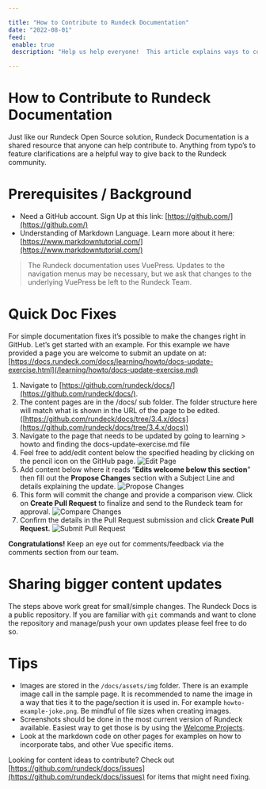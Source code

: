 ```yaml
---

title: "How to Contribute to Rundeck Documentation"
date: "2022-08-01"
feed:
 enable: true
 description: "Help us help everyone!  This article explains ways to contribute to the Rundeck Documentation.  Free swag for new articles!!"

---
```


# How to Contribute to Rundeck Documentation

Just like our Rundeck Open Source solution, Rundeck Documentation is a shared resource that anyone can help contribute to.  Anything from typo’s to feature clarifications are a helpful way to give back to the Rundeck community.

# Prerequisites / Background

* Need a GitHub account. Sign Up at this link: [https://github.com/](https://github.com/)
* Understanding of Markdown Language. Learn more about it here: [https://www.markdowntutorial.com/](https://www.markdowntutorial.com/)

>The Rundeck documentation uses VuePress. Updates to the navigation menus may be necessary, but we ask that changes to the underlying VuePress be left to the Rundeck Team.

# Quick Doc Fixes

For simple documentation fixes it’s possible to make the changes right in GitHub.  Let’s get started with an example. For this example we have provided a page you are welcome to submit an update on at: [https://docs.rundeck.com/docs/learning/howto/docs-update-exercise.html](/learning/howto/docs-update-exercise.md)

1. Navigate to [https://github.com/rundeck/docs/](https://github.com/rundeck/docs/).
1. The content pages are in the /docs/ sub folder. The folder structure here will match what is shown in the URL of the page to be edited. ([https://github.com/rundeck/docs/tree/3.4.x/docs](https://github.com/rundeck/docs/tree/3.4.x/docs))
1. Navigate to the page that needs to be updated by going to learning > howto and finding the docs-update-exercise.md file
1. Feel free to add/edit content below the specified heading by clicking on the pencil icon on the GitHub page.
    ![Edit Page](@assets/img/howto-updatedocs-githubedit.png)
1. Add content below where it reads “**Edits welcome below this section**” then fill out the **Propose Changes** section with a Subject Line and details explaining the update.
    ![Propose Changes](@assets/img/howto-updatedocs-githubpropose.png)
1. This form will commit the change and provide a comparison view.  Click on **Create Pull Request** to finalize and send to the Rundeck team for approval.
    ![Compare Changes](@assets/img/howto-updatedocs-githubcompare.png)
1. Confirm the details in the Pull Request submission and click **Create Pull Request.**
    ![Submit Pull Request](@assets/img/howto-updatedocs-githubpullreq.png)

**Congratulations!**  Keep an eye out for comments/feedback via the comments section from our team.

# Sharing bigger content updates

The steps above work great for small/simple changes.  The Rundeck Docs is a public repository.  If you are familiar with `git` commands and want to clone the repository and manage/push your own updates please feel free to do so.

# Tips

* Images are stored in the `/docs/assets/img` folder.  There is an example image call in the sample page.  It is recommended to name the image in a way that ties it to the page/section it is used in.  For example `howto-example-joke.png`.  Be mindful of file sizes when creating images.
* Screenshots should be done in the most current version of Rundeck available. Easiest way to get those is by using the [Welcome Projects](/learning/howto/welcome-project-starter.md).
* Look at the markdown code on other pages for examples on how to incorporate tabs, and other Vue specific items.

Looking for content ideas to contribute?  Check out [https://github.com/rundeck/docs/issues](https://github.com/rundeck/docs/issues) for items that might need fixing.
